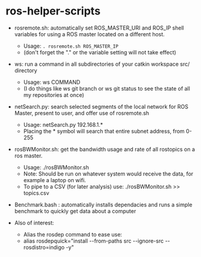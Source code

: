 ros-helper-scripts
==================

* rosremote.sh: automatically set ROS_MASTER_URI and ROS_IP shell variables for using a ROS master located on a different host.
   * Usage: `. rosremote.sh ROS_MASTER_IP`
   * (don't forget the "." or the variable setting will not take effect)
* ws: run a command in all subdirectories of your catkin workspace src/ directory
   * Usage: ws COMMAND
   * (I do things like ws git branch or ws git status to see the state of all my repositories at once) 
* netSearch.py: search selected segments of the local network for ROS Master, present to user, and offer use of rosremote.sh
   * Usage: netSearch.py 192.168.1.*
   * Placing the * symbol will search that entire subnet address, from 0-255
* rosBWMonitor.sh: get the bandwidth usage and rate of all rostopics on a ros master. 
   * Usage:  ./rosBWMonitor.sh
   * Note: Should be run on whatever system would receive the data, for example a laptop on wifi.
   * To pipe to a CSV (for later analysis) use: ./rosBWMonitor.sh >> topics.csv
* Benchmark.bash : automatically installs dependacies and runs a simple benchmark to quickly get data about a computer
 

* Also of interest: 
  * Alias the rosdep command to ease use: 
  * alias rosdepquick="install --from-paths src --ignore-src --rosdistro=indigo -y"

   
